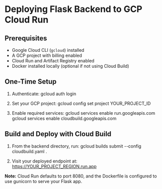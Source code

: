 
# Deploying Flask Backend to GCP Cloud Run

## Prerequisites

- Google Cloud CLI (`gcloud`) installed
- A GCP project with billing enabled
- Cloud Run and Artifact Registry enabled
- Docker installed locally (optional if not using Cloud Build)

## One-Time Setup

1. Authenticate:
   gcloud auth login

2. Set your GCP project:
   gcloud config set project YOUR_PROJECT_ID

3. Enable required services:
   gcloud services enable run.googleapis.com
   gcloud services enable cloudbuild.googleapis.com

## Build and Deploy with Cloud Build

1. From the backend directory, run:
   gcloud builds submit --config cloudbuild.yaml .

2. Visit your deployed endpoint at:
   https://YOUR_PROJECT_REGION.run.app

**Note:** Cloud Run defaults to port 8080, and the Dockerfile is configured to use gunicorn to serve your Flask app.


